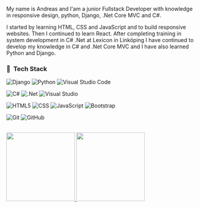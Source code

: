 My name is Andreas and I'am a junior Fullstack Developer with knowledge in responsive design, python, Django, .Net Core MVC and C#.

I started by learning HTML, CSS and JavaScript and to build responsive websites. Then I continued to learn React. After completing training in system development in C# .Net at Lexicon in Linköping I have continued to develop my knowledge in C# and .Net Core MVC and I have also learned Python and Django.

<h3>🔧 &nbsp;Tech Stack</h3>
  

  ![Django](https://img.shields.io/badge/django-%23092E20.svg?style=for-the-badge&logo=django&logoColor=white)
  ![Python](https://img.shields.io/badge/python-3670A0?style=for-the-badge&logo=python&logoColor=ffdd54)
  ![Visual Studio Code](https://img.shields.io/badge/-Visual%20Studio%20Code-333333?style=flat&logo=visual-studio-code&logoColor=007ACC)
  
   ![C#](https://img.shields.io/badge/c%23-%23239120.svg?style=for-the-badge&logo=c-sharp&logoColor=white)
  ![.Net](https://img.shields.io/badge/.NET-5C2D91?style=for-the-badge&logo=.net&logoColor=white)
  ![Visual Studio](https://img.shields.io/badge/Visual%20Studio-5C2D91.svg?style=for-the-badge&logo=visual-studio&logoColor=white)
  



  ![HTML5](https://img.shields.io/badge/-HTML5-333333?style=flat&logo=HTML5)
  ![CSS](https://img.shields.io/badge/-CSS-333333?style=flat&logo=CSS3&logoColor=1572B6)
  ![JavaScript](https://img.shields.io/badge/-JavaScript-333333?style=flat&logo=javascript)
  ![Bootstrap](https://img.shields.io/badge/-Bootstrap-333333?style=flat&logo=bootstrap&logoColor=563D7C)


  ![Git](https://img.shields.io/badge/-Git-333333?style=flat&logo=git)
  ![GitHub](https://img.shields.io/badge/-GitHub-333333?style=flat&logo=github)




<br/>


<a href="https://github.com/andols-dev">
  <img height="180em" src="https://github-readme-stats.vercel.app/api?username=andols-dev&theme=buefy&show_icons=true" />
  <img height="180em" src="https://github-readme-stats.vercel.app/api/top-langs/?username=andols-dev&theme=buefy&layout=compact" />
</a>
